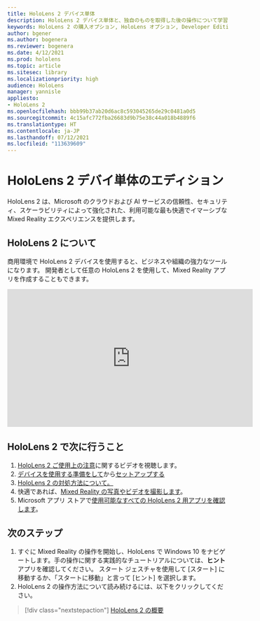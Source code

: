 ```yaml
---
title: HoloLens 2 デバイス単体
description: HoloLens 2 デバイス単体と、独自のものを取得した後の操作について学習します。
keywords: HoloLens 2 の購入オプション, HoloLens オプション, Developer Edition
author: bgener
ms.author: bogenera
ms.reviewer: bogenera
ms.date: 4/12/2021
ms.prod: hololens
ms.topic: article
ms.sitesec: library
ms.localizationpriority: high
audience: HoloLens
manager: yannisle
appliesto:
- HoloLens 2
ms.openlocfilehash: bbb99b37ab20d6ac8c593045265de29c0481a0d5
ms.sourcegitcommit: 4c15afc772fba26683d9b75e38c44a018b4889f6
ms.translationtype: HT
ms.contentlocale: ja-JP
ms.lasthandoff: 07/12/2021
ms.locfileid: "113639609"
---
```

# <a name="hololens-2-device-only-edition"></a>HoloLens 2 デバイ単体のエディション

HoloLens 2 は、Microsoft のクラウドおよび AI サービスの信頼性、セキュリティ、スケーラビリティによって強化された、利用可能な最も快適でイマーシブな Mixed Reality エクスペリエンスを提供します。

## <a name="learn-about-hololens-2"></a>HoloLens 2 について
商用環境で HoloLens 2 デバイスを使用すると、ビジネスや組織の強力なツールになります。 開発者として任意の HoloLens 2 を使用して、Mixed Reality アプリを作成することもできます。

<iframe width="560" height="315" src="https://www.youtube.com/embed/XwOnHqiNAeU" frameborder="0" allow="accelerometer; autoplay; clipboard-write; encrypted-media; gyroscope; picture-in-picture" allowfullscreen></iframe>

## <a name="heres-what-to-do-next-with-the-hololens-2"></a>HoloLens 2 で次に行うこと

1. [HoloLens 2 ご使用上の注意](/hololens/hololens2-maintenance##HoloLens-2-Use-and-Care)に関するビデオを視聴します。
1. [デバイスを使用する準備をして](/hololens/hololens2-setup)から[セットアップする](/hololens/hololens2-start)
1. [HoloLens 2 の対処方法について。](/hololens/holographic-home)
1. 快適であれば、[Mixed Reality の写真やビデオを撮影します](/hololens/holographic-photos-and-videos)。
1. Microsoft アプリ ストアで[使用可能なすべての HoloLens 2 用アプリを確認します](/hololens/holographic-store-apps)。

## <a name="next-steps"></a>次のステップ

1. すぐに Mixed Reality の操作を開始し、HoloLens で Windows 10 をナビゲートします。手の操作に関する実践的なチュートリアルについては、**ヒント** アプリを確認してください。 スタート ジェスチャを使用して [スタート] に移動するか、「スタートに移動」と言って [ヒント] を選択します。
1. HoloLens 2 の操作方法について読み続けるには、以下をクリックしてください。

> [!div class="nextstepaction"]
> [HoloLens 2 の概要](hololens2-basic-usage.md)